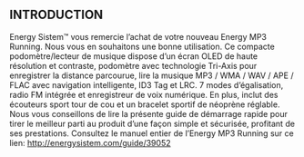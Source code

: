 ## INTRODUCTION
Energy Sistem™ vous remercie l’achat de votre nouveau Energy MP3 Running. Nous vous
en souhaitons une bonne utilisation. Ce compacte podomètre/lecteur de musique dispose
d’un écran OLED de haute résolution et contraste, podomètre avec technologie Tri-Axis
pour enregistrer la distance parcourue, lire la musique MP3 / WMA / WAV / APE / FLAC
avec navigation intelligente, ID3 Tag et LRC. 7 modes d’égalisation, radio FM intégrée et
enregistreur de voix numérique. En plus, inclut des écouteurs sport tour de cou et un
bracelet sportif de néoprène réglable.
Nous vous conseillons de lire la présente guide de démarrage rapide pour tirer le meilleur
parti au produit d’une façon simple et sécurisée, profitant de ses prestations.
Consultez le manuel entier de l’Energy MP3 Running sur ce lien:
http://energysistem.com/guide/39052

